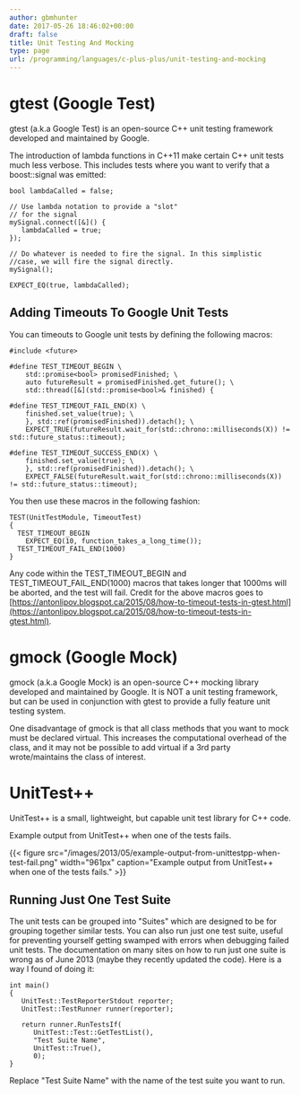 ```yaml
---
author: gbmhunter
date: 2017-05-26 18:46:02+00:00
draft: false
title: Unit Testing And Mocking
type: page
url: /programming/languages/c-plus-plus/unit-testing-and-mocking
---
```


# gtest (Google Test)




gtest (a.k.a Google Test) is an open-source C++ unit testing framework developed and maintained by Google.




The introduction of lambda functions in C++11 make certain C++ unit tests much less verbose. This includes tests where you want to verify that a boost::signal was emitted:



    
    bool lambdaCalled = false;
    
    // Use lambda notation to provide a "slot"
    // for the signal
    mySignal.connect([&]() {
       lambdaCalled = true;
    });
    
    // Do whatever is needed to fire the signal. In this simplistic
    //case, we will fire the signal directly.
    mySignal();
    
    EXPECT_EQ(true, lambdaCalled);




## Adding Timeouts To Google Unit Tests




You can timeouts to Google unit tests by defining the following macros:



    
    #include <future>
    
    #define TEST_TIMEOUT_BEGIN \
        std::promise<bool> promisedFinished; \
        auto futureResult = promisedFinished.get_future(); \
        std::thread([&](std::promise<bool>& finished) {
    
    #define TEST_TIMEOUT_FAIL_END(X) \
        finished.set_value(true); \
        }, std::ref(promisedFinished)).detach(); \
        EXPECT_TRUE(futureResult.wait_for(std::chrono::milliseconds(X)) != std::future_status::timeout);
    
    #define TEST_TIMEOUT_SUCCESS_END(X) \
        finished.set_value(true); \
        }, std::ref(promisedFinished)).detach(); \
        EXPECT_FALSE(futureResult.wait_for(std::chrono::milliseconds(X)) != std::future_status::timeout);




You then use these macros in the following fashion:



    
    TEST(UnitTestModule, TimeoutTest)
    {
      TEST_TIMEOUT_BEGIN
        EXPECT_EQ(10, function_takes_a_long_time());
      TEST_TIMEOUT_FAIL_END(1000)
    }




Any code within the TEST_TIMEOUT_BEGIN and TEST_TIMEOUT_FAIL_END(1000) macros that takes longer that 1000ms will be aborted, and the test will fail. Credit for the above macros goes to [https://antonlipov.blogspot.ca/2015/08/how-to-timeout-tests-in-gtest.html](https://antonlipov.blogspot.ca/2015/08/how-to-timeout-tests-in-gtest.html).




# gmock (Google Mock)




gmock (a.k.a Google Mock) is an open-source C++ mocking library developed and maintained by Google. It is NOT a unit testing framework, but can be used  in conjunction with gtest to provide a fully feature unit testing system.




One disadvantage of gmock is that all class methods that you want to mock must be declared virtual. This increases the computational overhead of the class, and it may not be possible to add virtual if a 3rd party wrote/maintains the class of interest.




# UnitTest++




UnitTest++ is a small, lightweight, but capable unit test library for C++ code.




Example output from UnitTest++ when one of the tests fails.



{{< figure src="/images/2013/05/example-output-from-unittestpp-when-test-fail.png" width="961px" caption="Example output from UnitTest++ when one of the tests fails."  >}}



## Running Just One Test Suite




The unit tests can be grouped into "Suites" which are designed to be for grouping together similar tests. You can also run just one test suite, useful for preventing yourself getting swamped with errors when debugging failed unit tests. The documentation on many sites on how to run just one suite is wrong as of June 2013 (maybe they recently updated the code). Here is a way I found of doing it:



    
    int main()
    {
       UnitTest::TestReporterStdout reporter;
       UnitTest::TestRunner runner(reporter);
    
       return runner.RunTestsIf(
          UnitTest::Test::GetTestList(),
          "Test Suite Name",
          UnitTest::True(),
          0);
    }




Replace "Test Suite Name" with the name of the test suite you want to run.
